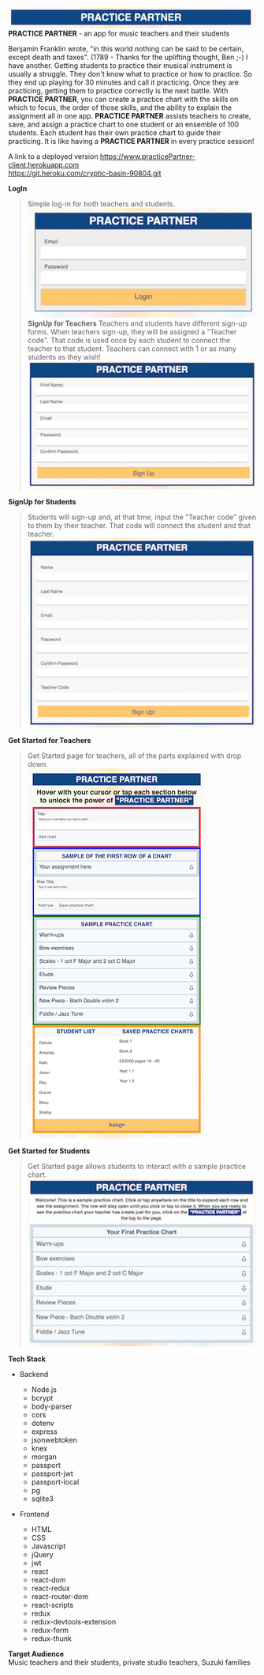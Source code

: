 ![navBAR](src/img/navBar.png)<br />
**PRACTICE PARTNER** - an app for music teachers and their students

Benjamin Franklin wrote, "in this world nothing can be said to be certain, except death and taxes". (1789 - Thanks for the uplifting thought, Ben ;-)  I have another. Getting students to practice their musical instrument is usually a struggle. They don't know what to practice or how to practice. So they end up playing for 30 minutes and call it practicing.  Once they are practicing, getting them to practice correctly is the next battle.  With **PRACTICE PARTNER**, you can create a practice chart with the skills on which to focus, the order of those skills, and the ability to explain the assignment all in one app. **PRACTICE PARTNER** assists teachers to create, save, and assign a practice chart to one student or an ensemble of 100 students.  Each student has their own practice chart to guide their practicing.  It is like having a **PRACTICE PARTNER** in every practice session!

A link to a deployed version
https://www.practicePartner-client.herokuapp.com <br />
https://git.heroku.com/cryptic-basin-90804.git <br />

**LogIn**
>Simple log-in for both teachers and students.<br />
![LogIn](src/img/logIn.png)<br />
**SignUp for Teachers**
>Teachers and students have different sign-up forms. When teachers sign-up, they will be assigned a "Teacher code".  That code is used once by each student to connect the teacher to that student. Teachers can connect with 1 or as many students as they wish!<br />
![SignUp for Teachers](src/img/registerT.png)<br />

**SignUp for Students**
>Students will sign-up and, at that time, input the "Teacher code" given to them by their teacher. That code will connect the student and that teacher.<br />
![SignUp for Students](src/img/registerS.png)<br />

**Get Started for Teachers**
>Get Started page for teachers, all of the parts explained with drop down.<br />
![Get Started for Teachers](src/img/onBoardingT.png)<br />

**Get Started for Students**
>Get Started page allows students to interact with a sample practice chart.<br />
![Get Started for Students](src/img/onBoardingS.png)<br />




**Tech Stack**
* Backend
  * Node.js
  * bcrypt
  * body-parser
  * cors
  * dotenv
  * express
  * jsonwebtoken
  * knex
  * morgan
  * passport
  * passport-jwt
  * passport-local
  * pg
  * sqlite3

* Frontend
  * HTML
  * CSS
  * Javascript
  * jQuery
  * jwt
  * react
  * react-dom
  * react-redux
  * react-router-dom
  * react-scripts
  * redux
  * redux-devtools-extension
  * redux-form
  * redux-thunk

**Target Audience**<br />
Music teachers and their students, private studio teachers, Suzuki families